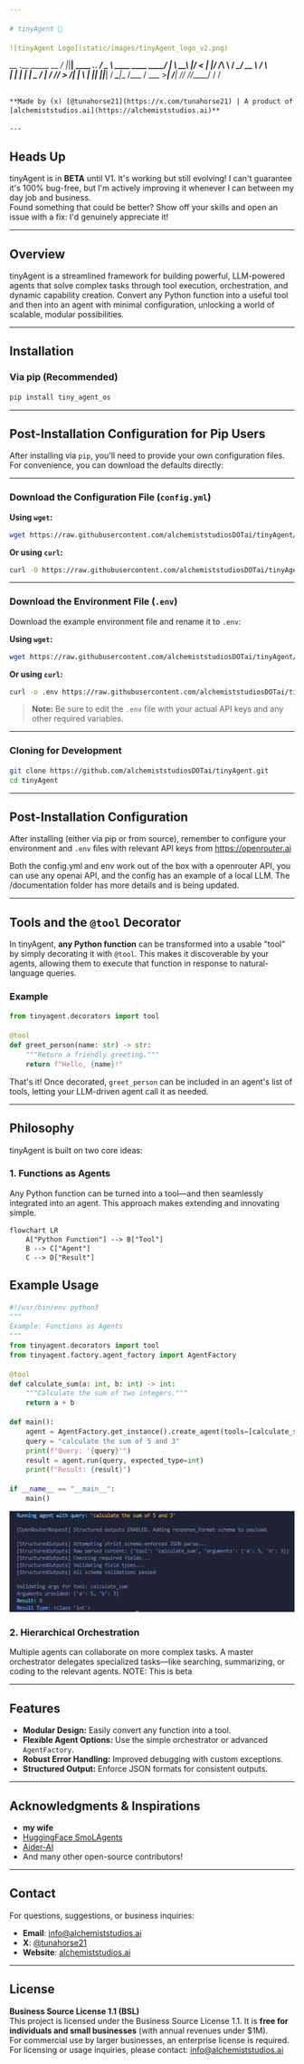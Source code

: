 ```yaml
---

# tinyAgent 🤖

![tinyAgent Logo](static/images/tinyAgent_logo_v2.png)

```
   __  .__                _____                         __
_/  |_|__| ____ ___.__. /  _  \    ____   ____   _____/  |_
\   __\  |/    <   |  |/  /_\  \  / ___\_/ __ \ /    \   __\
 |  | |  |   |  \___  /    |    \/ /_/  >  ___/|   |  \  |
 |__| |__|___|  / ____\____|__  /\___  / \___  >___|  /__|
              \/\/            \//_____/      \/     \/
```

**Made by (x) [@tunahorse21](https://x.com/tunahorse21) | A product of [alchemiststudios.ai](https://alchemiststudios.ai)**

---
```


## Heads Up

tinyAgent is in **BETA** until V1. It's working but still evolving! I can't guarantee it's 100% bug-free, but I'm actively improving it whenever I can between my day job and business.  
Found something that could be better? Show off your skills and open an issue with a fix: I'd genuinely appreciate it!

---

## Overview

tinyAgent is a streamlined framework for building powerful, LLM-powered agents that solve complex tasks through tool execution, orchestration, and dynamic capability creation. Convert any Python function into a useful tool and then into an agent with minimal configuration, unlocking a world of scalable, modular possibilities.

---

## Installation

### Via pip (Recommended)

```bash
pip install tiny_agent_os
```

---

## Post-Installation Configuration for Pip Users

After installing via `pip`, you'll need to provide your own configuration files. For convenience, you can download the defaults directly:

---

### Download the Configuration File (`config.yml`)

**Using `wget`:**

```bash
wget https://raw.githubusercontent.com/alchemiststudiosDOTai/tinyAgent/v0.65/config.yml
```

**Or using `curl`:**

```bash
curl -O https://raw.githubusercontent.com/alchemiststudiosDOTai/tinyAgent/v0.65/config.yml
```

---

### Download the Environment File (`.env`)

Download the example environment file and rename it to `.env`:

**Using `wget`:**

```bash
wget https://raw.githubusercontent.com/alchemiststudiosDOTai/tinyAgent/v0.65/.envexample -O .env
```

**Or using `curl`:**

```bash
curl -o .env https://raw.githubusercontent.com/alchemiststudiosDOTai/tinyAgent/v0.65/.envexample
```

> **Note:** Be sure to edit the `.env` file with your actual API keys and any other required variables.

---

### Cloning for Development

```bash
git clone https://github.com/alchemiststudiosDOTai/tinyAgent.git
cd tinyAgent
```

---

## Post-Installation Configuration

After installing (either via pip or from source), remember to configure your environment and `.env` files with relevant API keys from https://openrouter.ai

Both the config.yml and env work out of the box with a openrouter API, you can use any openai API, and the config has an example of a local LLM.
The /documentation folder has more details and is being updated.

---

## Tools and the `@tool` Decorator

In tinyAgent, **any Python function** can be transformed into a usable "tool" by simply decorating it with `@tool`. This makes it discoverable by your agents, allowing them to execute that function in response to natural-language queries.

### Example

```python
from tinyagent.decorators import tool

@tool
def greet_person(name: str) -> str:
    """Return a friendly greeting."""
    return f"Hello, {name}!"
```

That's it! Once decorated, `greet_person` can be included in an agent's list of tools, letting your LLM-driven agent call it as needed.

---

## Philosophy

tinyAgent is built on two core ideas:

### 1. Functions as Agents

Any Python function can be turned into a tool—and then seamlessly integrated into an agent. This approach makes extending and innovating simple.

```mermaid
flowchart LR
    A["Python Function"] --> B["Tool"]
    B --> C["Agent"]
    C --> D["Result"]
```

## Example Usage

```python
#!/usr/bin/env python3
"""
Example: Functions as Agents
"""
from tinyagent.decorators import tool
from tinyagent.factory.agent_factory import AgentFactory

@tool
def calculate_sum(a: int, b: int) -> int:
    """Calculate the sum of two integers."""
    return a + b

def main():
    agent = AgentFactory.get_instance().create_agent(tools=[calculate_sum])
    query = "calculate the sum of 5 and 3"
    print(f"Query: '{query}'")
    result = agent.run(query, expected_type=int)
    print(f"Result: {result}")

if __name__ == "__main__":
    main()
```

![Function to Agent Flow](static/images/func_agent.png)

### 2. Hierarchical Orchestration

Multiple agents can collaborate on more complex tasks. A master orchestrator delegates specialized tasks—like searching, summarizing, or coding to the relevant agents.
NOTE: This is beta

---

## Features

- **Modular Design:** Easily convert any function into a tool.
- **Flexible Agent Options:** Use the simple orchestrator or advanced `AgentFactory`.
- **Robust Error Handling:** Improved debugging with custom exceptions.
- **Structured Output:** Enforce JSON formats for consistent outputs.

---

## Acknowledgments & Inspirations

- **my wife**
- [HuggingFace SmoLAgents](https://github.com/huggingface/smolagents)
- [Aider-AI](https://github.com/Aider-AI/aider)
- And many other open-source contributors!

---

## Contact

For questions, suggestions, or business inquiries:

- **Email**: [info@alchemiststudios.ai](mailto:info@alchemiststudios.ai)
- **X**: [@tunahorse21](https://x.com/tunahorse21)
- **Website**: [alchemiststudios.ai](https://alchemiststudios.ai)

---

## License

**Business Source License 1.1 (BSL)**  
This project is licensed under the Business Source License 1.1. It is **free for individuals and small businesses** (with annual revenues under $1M).  
For commercial use by larger businesses, an enterprise license is required.  
For licensing or usage inquiries, please contact: [info@alchemiststudios.ai](mailto:info@alchemiststudios.ai)
